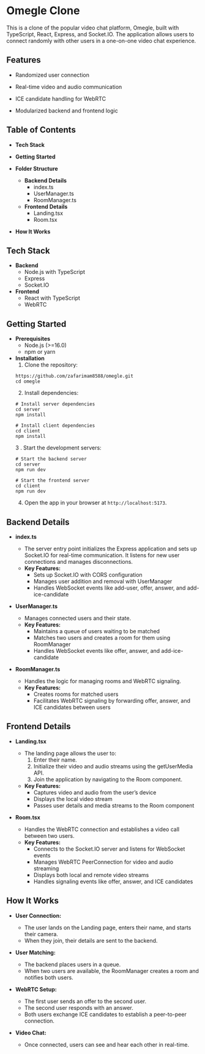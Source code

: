 # Omegle Clone

This is a clone of the popular video chat platform, Omegle, built with TypeScript, React, Express, and Socket.IO. The application allows users to connect randomly with other users in a one-on-one video chat experience.

## Features
* Randomized user connection

* Real-time video and audio communication

* ICE candidate handling for WebRTC

* Modularized backend and frontend logic
## Table of Contents

- **Tech Stack**
  
- **Getting Started**
  
- **Folder Structure**
  
  - **Backend Details**
    - index.ts
    - UserManager.ts
    - RoomManager.ts
  - **Frontend Details**
    - Landing.tsx
    - Room.tsx
- **How It Works**
  
## **Tech Stack**
  - **Backend**
    - Node.js with TypeScript
    - Express
    - Socket.IO
  - **Frontend**
    - React with TypeScript
    - WebRTC
   
## **Getting Started**
  - **Prerequisites**
    - Node.js (>=16.0)
    - npm or yarn
  - **Installation**
    1. Clone the repository:
    ```
    https://github.com/zafarimam8588/omegle.git
    cd omegle
    ```
    2. Install dependencies:
    ```
    # Install server dependencies
    cd server
    npm install
    
    # Install client dependencies
    cd client
    npm install
    ```
    3 . Start the development servers:
    ```
    # Start the backend server
    cd server
    npm run dev
    
    # Start the frontend server
    cd client
    npm run dev
    ```
    4. Open the app in your browser at ``` http://localhost:5173 ```.
## **Backend Details**
  - **index.ts**
    
    - The server entry point initializes the Express application and sets up Socket.IO for real-time communication. It listens for new user connections and manages disconnections.
    - **Key Features:**
      - Sets up Socket.IO with CORS configuration
      - Manages user addition and removal with UserManager
      - Handles WebSocket events like add-user, offer, answer, and add-ice-candidate
        
  - **UserManager.ts**
    - Manages connected users and their state.
    - **Key Features:**
      - Maintains a queue of users waiting to be matched
      - Matches two users and creates a room for them using RoomManager
      - Handles WebSocket events like offer, answer, and add-ice-candidate
        
  - **RoomManager.ts**
    - Handles the logic for managing rooms and WebRTC signaling.
    - **Key Features:**
      - Creates rooms for matched users
      - Facilitates WebRTC signaling by forwarding offer, answer, and ICE candidates between users

## **Frontend Details**
  - **Landing.tsx**
    
    - The landing page allows the user to:
      1. Enter their name.
      2. Initialize their video and audio streams using the getUserMedia API.
      3. Join the application by navigating to the Room component.
    - **Key Features:**
      - Captures video and audio from the user’s device
      - Displays the local video stream
      - Passes user details and media streams to the Room component
        
  - **Room.tsx**
    - Handles the WebRTC connection and establishes a video call between two users.
    - **Key Features:**
      - Connects to the Socket.IO server and listens for WebSocket events
      - Manages WebRTC PeerConnection for video and audio streaming
      - Displays both local and remote video streams
      - Handles signaling events like offer, answer, and ICE candidates

## **How It Works**
  - **User Connection:**
    
    - The user lands on the Landing page, enters their name, and starts their camera.
    - When they join, their details are sent to the backend.
  - **User Matching:**
    
    - The backend places users in a queue.
    - When two users are available, the RoomManager creates a room and notifies both users.
  - **WebRTC Setup:**
    
    - The first user sends an offer to the second user.
    - The second user responds with an answer.
    - Both users exchange ICE candidates to establish a peer-to-peer connection.
  - **Video Chat:**
    
    - Once connected, users can see and hear each other in real-time.
